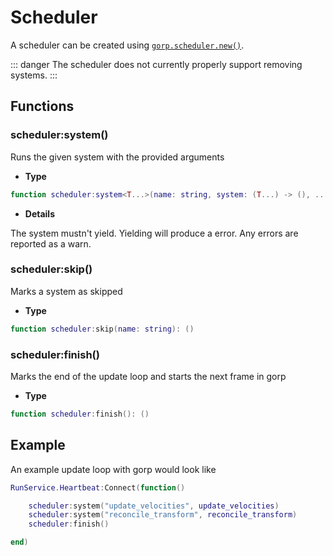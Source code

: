 # Scheduler

A scheduler can be created using [`gorp.scheduler.new()`](./gorp.md#schedulernew).

::: danger
The scheduler does not currently properly support removing systems.
:::

## Functions

### scheduler:system()

Runs the given system with the provided arguments

-   **Type**

```lua
function scheduler:system<T...>(name: string, system: (T...) -> (), ...: T...): ()
```

-   **Details**

The system mustn't yield. Yielding will produce a error. Any errors are reported as a warn.

### scheduler:skip()

Marks a system as skipped

-   **Type**

```lua
function scheduler:skip(name: string): ()
```

### scheduler:finish()

Marks the end of the update loop and starts the next frame in gorp

-   **Type**

```lua
function scheduler:finish(): ()
```

## Example

An example update loop with gorp would look like

```lua
RunService.Heartbeat:Connect(function()

	scheduler:system("update_velocities", update_velocities)
	scheduler:system("reconcile_transform", reconcile_transform)
	scheduler:finish()

end)

```
